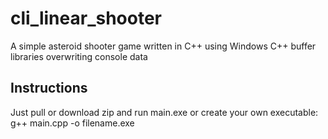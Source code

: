 # cli_linear_shooter
A simple asteroid shooter game written in C++ using Windows C++ buffer libraries overwriting console data

## Instructions
Just pull or download zip and run main.exe or create your own executable: g++ main.cpp -o filename.exe
